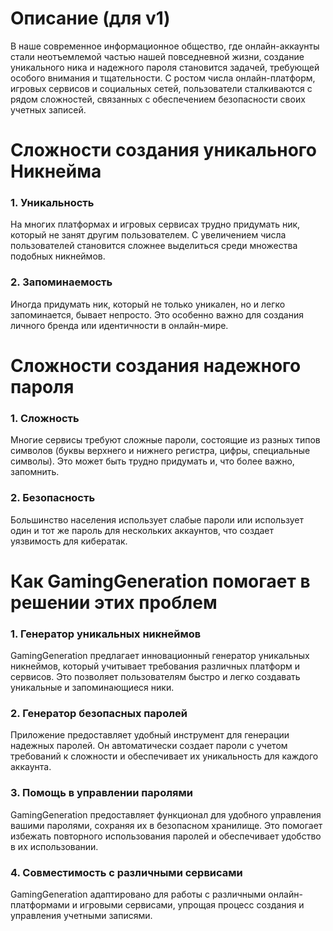 # Описание (для v1)

В наше современное информационное общество,
где онлайн-аккаунты стали неотъемлемой частью нашей повседневной жизни,
создание уникального ника и надежного пароля становится задачей,
требующей особого внимания и тщательности. С ростом числа онлайн-платформ,
игровых сервисов и социальных сетей, пользователи сталкиваются с рядом сложностей,
связанных с обеспечением безопасности своих учетных записей.

# Сложности создания уникального Никнейма

### 1. Уникальность
На многих платформах и игровых сервисах трудно придумать ник, который не занят другим пользователем. С увеличением числа пользователей становится сложнее выделиться среди множества подобных никнеймов.

### 2. Запоминаемость
Иногда придумать ник, который не только уникален, но и легко запоминается, бывает непросто. Это особенно важно для создания личного бренда или идентичности в онлайн-мире.

# Сложности создания надежного пароля

### 1. Сложность
Многие сервисы требуют сложные пароли, состоящие из разных типов символов (буквы верхнего и нижнего регистра, цифры, специальные символы). Это может быть трудно придумать и, что более важно, запомнить.

### 2. Безопасность
Большинство населения использует слабые пароли или использует один и тот же пароль для нескольких аккаунтов, что создает уязвимость для кибератак.

# Как GamingGeneration помогает в решении этих проблем

### 1. Генератор уникальных никнеймов
GamingGeneration предлагает инновационный генератор уникальных никнеймов, который учитывает требования различных платформ и сервисов. Это позволяет пользователям быстро и легко создавать уникальные и запоминающиеся ники.

### 2. Генератор безопасных паролей
Приложение предоставляет удобный инструмент для генерации надежных паролей. Он автоматически создает пароли с учетом требований к сложности и обеспечивает их уникальность для каждого аккаунта.

### 3. Помощь в управлении паролями
GamingGeneration предоставляет функционал для удобного управления вашими паролями, сохраняя их в безопасном хранилище. Это помогает избежать повторного использования паролей и обеспечивает удобство в их использовании.

### 4. Совместимость с различными сервисами
GamingGeneration адаптировано для работы с различными онлайн-платформами и игровыми сервисами, упрощая процесс создания и управления учетными записями.
